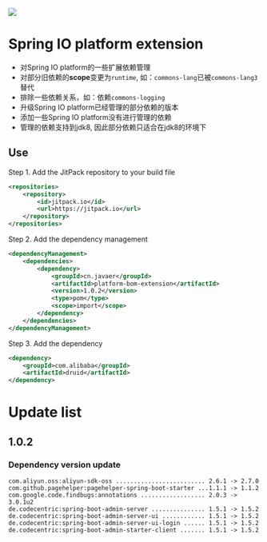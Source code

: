 [![](https://jitpack.io/v/cn.javaer/platform-bom-extension.svg)](https://jitpack.io/#cn.javaer/platform-bom-extension)

# Spring IO platform extension
* 对Spring IO platform的一些扩展依赖管理
* 对部分旧依赖的**scope**变更为`runtime`, 如：`commons-lang`已被`commons-lang3`替代
* 排除一些依赖关系，如：依赖`commons-logging`
* 升级Spring IO platform已经管理的部分依赖的版本
* 添加一些Spring IO platform没有进行管理的依赖
* 管理的依赖支持到jdk8, 因此部分依赖只适合在jdk8的环境下

## Use
Step 1. Add the JitPack repository to your build file
```xml
<repositories>
    <repository>
        <id>jitpack.io</id>
        <url>https://jitpack.io</url>
    </repository>
</repositories>
```

Step 2. Add the dependency management
```xml
<dependencyManagement>
    <dependencies>
        <dependency>
            <groupId>cn.javaer</groupId>
            <artifactId>platform-bom-extension</artifactId>
            <version>1.0.2</version>
            <type>pom</type>
            <scope>import</scope>
        </dependency>
    </dependencies>
</dependencyManagement>
```

Step 3. Add the dependency
```xml
<dependency>
    <groupId>com.alibaba</groupId>
    <artifactId>druid</artifactId>
</dependency>
```

# Update list
## 1.0.2
### Dependency version update
```
com.aliyun.oss:aliyun-sdk-oss ......................... 2.6.1 -> 2.7.0
com.github.pagehelper:pagehelper-spring-boot-starter ...1.1.1 -> 1.1.2
com.google.code.findbugs:annotations .................. 2.0.3 -> 3.0.1u2
de.codecentric:spring-boot-admin-server ............... 1.5.1 -> 1.5.2
de.codecentric:spring-boot-admin-server-ui ............ 1.5.1 -> 1.5.2
de.codecentric:spring-boot-admin-server-ui-login ...... 1.5.1 -> 1.5.2
de.codecentric:spring-boot-admin-starter-client ....... 1.5.1 -> 1.5.2
```
